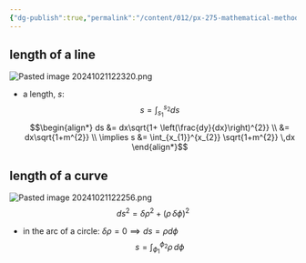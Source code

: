 ```yaml
---
{"dg-publish":true,"permalink":"/content/012/px-275-mathematical-methods/b-coordinate-systems-and-integration/b2-4-integration/px-275-b2b-simple-examples-of-line-integrals/","created":"2024-11-25T10:50:32.000+00:00","updated":"2024-11-26T10:04:48.690+00:00"}
---
```


## length of a line
![Pasted image 20241021122320.png](/img/user/pics/Pasted%20image%2020241021122320.png)
- a length, $s:$ 
$$s = \int_{s_{1}}^{s_{2}} ds$$
$$\begin{align*}
	ds &= dx\sqrt{1+ \left(\frac{dy}{dx}\right)^{2}} \\
	&= dx\sqrt{1+m^{2}} \\
	\implies s &= \int_{x_{1}}^{x_{2}} \sqrt{1+m^{2}} \,dx
\end{align*}$$
## length of a curve
![Pasted image 20241021122256.png](/img/user/pics/Pasted%20image%2020241021122256.png)
$$ds^{2}= \delta\rho^{2}+ (\rho \, \delta\phi)^{2}$$
- in the arc of a circle: $\delta \rho =0 \implies ds = \rho d\phi$
$$s = \int_{\phi_{1}}^{\phi_{2}} \rho\,d\phi$$

